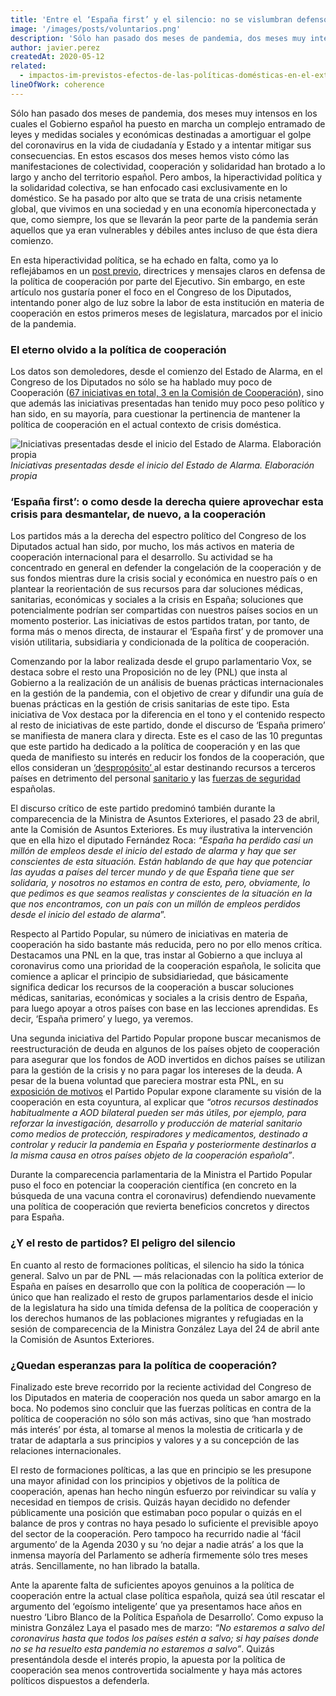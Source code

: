 ```yaml
---
title: 'Entre el ‘España first’ y el silencio: no se vislumbran defensores de la Cooperación al Desarrollo…'
image: '/images/posts/voluntarios.png'
description: 'Sólo han pasado dos meses de pandemia, dos meses muy intensos en los cuales el Gobierno español ha puesto en marcha un complejo entramado de leyes y medidas sociales y económicas destinadas a amortiguar el golpe del coronavirus en la vida de ciudadanía y Estado y a intentar mitigar sus consecuencias.'
author: javier.perez
createdAt: 2020-05-12
related:
  - impactos-im-previstos-efectos-de-las-políticas-domésticas-en-el-exterior
lineOfWork: coherence
---
```


Sólo han pasado dos meses de pandemia, dos meses muy intensos en los cuales el Gobierno español ha puesto en marcha un complejo entramado de leyes y medidas sociales y económicas destinadas a amortiguar el golpe del coronavirus en la vida de ciudadanía y Estado y a intentar mitigar sus consecuencias. En estos escasos dos meses hemos visto cómo las manifestaciones de colectividad, cooperación y solidaridad han brotado a lo largo y ancho del territorio español. Pero ambos, la hiperactividad política y la solidaridad colectiva, se han enfocado casi exclusivamente en lo doméstico. Se ha pasado por alto que se trata de una crisis netamente global, que vivimos en una sociedad y en una economía hiperconectada y que, como siempre, los que se llevarán la peor parte de la pandemia serán aquellos que ya eran vulnerables y débiles antes incluso de que ésta diera comienzo.

En esta hiperactividad política, se ha echado en falta, como ya lo reflejábamos en un [post previo](https://medium.com/@CIECODE/no-dejar-a-nadie-atr%C3%A1s-en-tiempos-de-coronavirus-d%C3%B3nde-se-sit%C3%BAa-espa%C3%B1a-en-la-respuesta-global-a-a04d379c9aa1), directrices y mensajes claros en defensa de la política de cooperación por parte del Ejecutivo. Sin embargo, en este artículo nos gustaría poner el foco en el Congreso de los Diputados, intentando poner algo de luz sobre la labor de esta institución en materia de cooperación en estos primeros meses de legislatura, marcados por el inicio de la pandemia.

### **El eterno olvido a la política de cooperación**

Los datos son demoledores, desde el comienzo del Estado de Alarma, en el Congreso de los Diputados no sólo se ha hablado muy poco de Cooperación ([67 iniciativas en total, 3 en la Comisión de Cooperación](https://docs.google.com/spreadsheets/d/1JQ0oE6rWOkb1aOlr1E8ewtAo_Z26Tki5z-DrRI3mfis/edit?usp=sharing)), sino que además las iniciativas presentadas han tenido muy poco peso político y han sido, en su mayoría, para cuestionar la pertinencia de mantener la política de cooperación en el actual contexto de crisis doméstica.

![Iniciativas presentadas desde el inicio del Estado de Alarma. Elaboración propia](/images/posts/grafico2.png)*Iniciativas presentadas desde el inicio del Estado de Alarma. Elaboración propia*

### **‘España first’: o como desde la derecha quiere aprovechar esta crisis para desmantelar, de nuevo, a la cooperación**

Los partidos más a la derecha del espectro político del Congreso de los Diputados actual han sido, por mucho, los más activos en materia de cooperación internacional para el desarrollo. Su actividad se ha concentrado en general en defender la congelación de la cooperación y de sus fondos mientras dure la crisis social y económica en nuestro país o en plantear la reorientación de sus recursos para dar soluciones médicas, sanitarias, económicas y sociales a la crisis en España; soluciones que potencialmente podrían ser compartidas con nuestros países socios en un momento posterior. Las iniciativas de estos partidos tratan, por tanto, de forma más o menos directa, de instaurar el ‘España first’ y de promover una visión utilitaria, subsidiaria y condicionada de la política de cooperación.

Comenzando por la labor realizada desde el grupo parlamentario Vox, se destaca sobre el resto una Proposición no de ley (PNL) que insta al Gobierno a la realización de un análisis de buenas prácticas internacionales en la gestión de la pandemia, con el objetivo de crear y difundir una guía de buenas prácticas en la gestión de crisis sanitarias de este tipo. Esta iniciativa de Vox destaca por la diferencia en el tono y el contenido respecto al resto de iniciativas de este partido, donde el discurso de ‘España primero’ se manifiesta de manera clara y directa. Este es el caso de las 10 preguntas que este partido ha dedicado a la política de cooperación y en las que queda de manifiesto su interés en reducir los fondos de la cooperación, que ellos consideran un [‘despropósito’ ](http://www.congreso.es/portal/page/portal/Congreso/Congreso/Iniciativas?_piref73_2148295_73_1335437_1335437.next_page=/wc/servidorCGI&CMD=VERLST&BASE=IW14&FMT=INITXDSS.fmt&DOCS=1-1&DOCORDER=FIFO&OPDEF=ADJ&QUERY=(184%2F007980*.NDOC.))al estar destinando recursos a terceros países en detrimento del personal [sanitario ](http://www.congreso.es/portal/page/portal/Congreso/Congreso/Iniciativas?_piref73_2148295_73_1335437_1335437.next_page=/wc/servidorCGI&CMD=VERLST&BASE=IW14&FMT=INITXDSS.fmt&DOCS=1-1&DOCORDER=FIFO&OPDEF=ADJ&QUERY=(184%2F008254*.NDOC.))y las [fuerzas de seguridad](http://www.congreso.es/portal/page/portal/Congreso/Congreso/Iniciativas?_piref73_2148295_73_1335437_1335437.next_page=/wc/servidorCGI&CMD=VERLST&BASE=IW14&FMT=INITXDSS.fmt&DOCS=1-1&DOCORDER=FIFO&OPDEF=ADJ&QUERY=(184%2F007904*.NDOC.)) españolas.

El discurso crítico de este partido predominó también durante la comparecencia de la Ministra de Asuntos Exteriores, el pasado 23 de abril, ante la Comisión de Asuntos Exteriores. Es muy ilustrativa la intervención que en ella hizo el diputado Fernández Roca: *“España ha perdido casi un millón de empleos desde el inicio del estado de alarma y hay que ser conscientes de esta situación. Están hablando de que hay que potenciar las ayudas a países del tercer mundo y de que España tiene que ser solidaria, y nosotros no estamos en contra de esto, pero, obviamente, lo que pedimos es que seamos realistas y conscientes de la situación en la que nos encontramos, con un país con un millón de empleos perdidos desde el inicio del estado de alarma*”.

Respecto al Partido Popular, su número de iniciativas en materia de cooperación ha sido bastante más reducida, pero no por ello menos crítica. Destacamos una PNL en la que, tras instar al Gobierno a que incluya al coronavirus como una prioridad de la cooperación española, le solicita que comience a aplicar el principio de subsidiariedad, que básicamente significa dedicar los recursos de la cooperación a buscar soluciones médicas, sanitarias, económicas y sociales a la crisis dentro de España, para luego apoyar a otros países con base en las lecciones aprendidas. Es decir, ‘España primero’ y luego, ya veremos.

Una segunda iniciativa del Partido Popular propone buscar mecanismos de reestructuración de deuda en algunos de los países objeto de cooperación para asegurar que los fondos de AOD invertidos en dichos países se utilizan para la gestión de la crisis y no para pagar los intereses de la deuda. A pesar de la buena voluntad que pareciera mostrar esta PNL, en su [exposición de motivos](http://www.congreso.es/portal/page/portal/Congreso/PopUpCGI?CMD=VERLST&BASE=pu14&FMT=PUWTXDTS.fmt&DOCS=1-1&DOCORDER=LIFO&QUERY=%28BOCG-14-D-71.CODI.%29#(P%C3%A1gina47)) el Partido Popular expone claramente su visión de la cooperación en esta coyuntura, al explicar que *“otros recursos destinados habitualmente a AOD bilateral pueden ser más útiles, por ejemplo, para reforzar la investigación, desarrollo y producción de material sanitario como medios de protección, respiradores y medicamentos, destinado a controlar y reducir la pandemia en España y posteriormente destinarlos a la misma causa en otros países objeto de la cooperación española”*.

Durante la comparecencia parlamentaria de la Ministra el Partido Popular puso el foco en potenciar la cooperación científica (en concreto en la búsqueda de una vacuna contra el coronavirus) defendiendo nuevamente una política de cooperación que revierta beneficios concretos y directos para España.

### **¿Y el resto de partidos? El peligro del silencio**

En cuanto al resto de formaciones políticas, el silencio ha sido la tónica general. Salvo un par de PNL — más relacionadas con la política exterior de España en países en desarrollo que con la política de cooperación — lo único que han realizado el resto de grupos parlamentarios desde el inicio de la legislatura ha sido una tímida defensa de la política de cooperación y los derechos humanos de las poblaciones migrantes y refugiadas en la sesión de comparecencia de la Ministra González Laya del 24 de abril ante la Comisión de Asuntos Exteriores.

### **¿Quedan esperanzas para la política de cooperación?**

Finalizado este breve recorrido por la reciente actividad del Congreso de los Diputados en materia de cooperación nos queda un sabor amargo en la boca. No podemos sino concluir que las fuerzas políticas en contra de la política de cooperación no sólo son más activas, sino que ‘han mostrado más interés’ por ésta, al tomarse al menos la molestia de criticarla y de tratar de adaptarla a sus principios y valores y a su concepción de las relaciones internacionales.

El resto de formaciones políticas, a las que en principio se les presupone una mayor afinidad con los principios y objetivos de la política de cooperación, apenas han hecho ningún esfuerzo por reivindicar su valía y necesidad en tiempos de crisis. Quizás hayan decidido no defender públicamente una posición que estimaban poco popular o quizás en el balance de pros y contras no haya pesado lo suficiente el previsible apoyo del sector de la cooperación. Pero tampoco ha recurrido nadie al ‘fácil argumento’ de la Agenda 2030 y su ‘no dejar a nadie atrás’ a los que la inmensa mayoría del Parlamento se adhería firmemente sólo tres meses atrás. Sencillamente, no han librado la batalla.

Ante la aparente falta de suficientes apoyos genuinos a la política de cooperación entre la actual clase política española, quizá sea útil rescatar el argumento del ‘egoísmo inteligente’ que ya presentamos hace años en nuestro ‘Libro Blanco de la Política Española de Desarrollo’. Como expuso la ministra González Laya el pasado mes de marzo: *“No estaremos a salvo del coronavirus hasta que todos los países estén a salvo; si hay países donde no se ha resuelto esta pandemia no estaremos a salvo”*. Quizás presentándola desde el interés propio, la apuesta por la política de cooperación sea menos controvertida socialmente y haya más actores políticos dispuestos a defenderla.
